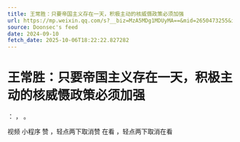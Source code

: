 ```yaml
---
title: 王常胜：只要帝国主义存在一天，积极主动的核威慑政策必须加强
url: https://mp.weixin.qq.com/s?__biz=MzA5MDg1MDUyMA==&mid=2650473255&idx=5&sn=6346074d12e6aba808d76766c6b0611f
source: Doonsec's feed
date: 2024-09-10
fetch_date: 2025-10-06T18:22:22.827282
---
```


# 王常胜：只要帝国主义存在一天，积极主动的核威慑政策必须加强

：
，
。

视频
小程序
赞
，轻点两下取消赞
在看
，轻点两下取消在看